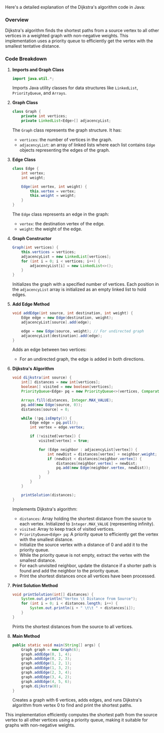 Here's a detailed explanation of the Dijkstra's algorithm code in Java:

### Overview

Dijkstra's algorithm finds the shortest paths from a source vertex to all other vertices in a weighted graph with non-negative weights. This implementation uses a priority queue to efficiently get the vertex with the smallest tentative distance.

### Code Breakdown

1. **Imports and Graph Class**
   ```java
   import java.util.*;
   ```
   Imports Java utility classes for data structures like `LinkedList`, `PriorityQueue`, and `Arrays`.

2. **Graph Class**
   ```java
   class Graph {
       private int vertices;
       private LinkedList<Edge>[] adjacencyList;
   ```
   The `Graph` class represents the graph structure. It has:
   - `vertices`: the number of vertices in the graph.
   - `adjacencyList`: an array of linked lists where each list contains `Edge` objects representing the edges of the graph.

3. **Edge Class**
   ```java
   class Edge {
       int vertex;
       int weight;

       Edge(int vertex, int weight) {
           this.vertex = vertex;
           this.weight = weight;
       }
   }
   ```
   The `Edge` class represents an edge in the graph:
   - `vertex`: the destination vertex of the edge.
   - `weight`: the weight of the edge.

4. **Graph Constructor**
   ```java
   Graph(int vertices) {
       this.vertices = vertices;
       adjacencyList = new LinkedList[vertices];
       for (int i = 0; i < vertices; i++) {
           adjacencyList[i] = new LinkedList<>();
       }
   }
   ```
   Initializes the graph with a specified number of vertices. Each position in the `adjacencyList` array is initialized as an empty linked list to hold edges.

5. **Add Edge Method**
   ```java
   void addEdge(int source, int destination, int weight) {
       Edge edge = new Edge(destination, weight);
       adjacencyList[source].add(edge);

       edge = new Edge(source, weight); // For undirected graph
       adjacencyList[destination].add(edge);
   }
   ```
   Adds an edge between two vertices:
   - For an undirected graph, the edge is added in both directions.

6. **Dijkstra's Algorithm**
   ```java
   void dijkstra(int source) {
       int[] distances = new int[vertices];
       boolean[] visited = new boolean[vertices];
       PriorityQueue<Edge> pq = new PriorityQueue<>(vertices, Comparator.comparingInt(edge -> edge.weight));

       Arrays.fill(distances, Integer.MAX_VALUE);
       pq.add(new Edge(source, 0));
       distances[source] = 0;

       while (!pq.isEmpty()) {
           Edge edge = pq.poll();
           int vertex = edge.vertex;

           if (!visited[vertex]) {
               visited[vertex] = true;

               for (Edge neighbor : adjacencyList[vertex]) {
                   int newDist = distances[vertex] + neighbor.weight;
                   if (newDist < distances[neighbor.vertex]) {
                       distances[neighbor.vertex] = newDist;
                       pq.add(new Edge(neighbor.vertex, newDist));
                   }
               }
           }
       }

       printSolution(distances);
   }
   ```
   Implements Dijkstra's algorithm:
   - `distances`: Array holding the shortest distance from the source to each vertex. Initialized to `Integer.MAX_VALUE` (representing infinity).
   - `visited`: Array to keep track of visited vertices.
   - `PriorityQueue<Edge> pq`: A priority queue to efficiently get the vertex with the smallest distance.
   - Initialize the source vertex with a distance of 0 and add it to the priority queue.
   - While the priority queue is not empty, extract the vertex with the smallest distance.
   - For each unvisited neighbor, update the distance if a shorter path is found and add the neighbor to the priority queue.
   - Print the shortest distances once all vertices have been processed.

7. **Print Solution Method**
   ```java
   void printSolution(int[] distances) {
       System.out.println("Vertex \t Distance from Source");
       for (int i = 0; i < distances.length; i++) {
           System.out.println(i + " \t\t " + distances[i]);
       }
   }
   ```
   Prints the shortest distances from the source to all vertices.

8. **Main Method**
   ```java
   public static void main(String[] args) {
       Graph graph = new Graph(6);
       graph.addEdge(0, 1, 4);
       graph.addEdge(0, 2, 3);
       graph.addEdge(1, 2, 1);
       graph.addEdge(1, 3, 2);
       graph.addEdge(2, 3, 4);
       graph.addEdge(3, 4, 2);
       graph.addEdge(4, 5, 6);
       graph.dijkstra(0);
   }
   ```
   Creates a graph with 6 vertices, adds edges, and runs Dijkstra's algorithm from vertex 0 to find and print the shortest paths.

This implementation efficiently computes the shortest path from the source vertex to all other vertices using a priority queue, making it suitable for graphs with non-negative weights.
